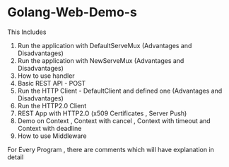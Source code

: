 # Golang-Web-Demo-s

This Includes

1. Run the application with DefaultServeMux (Advantages and Disadvantages)
2. Run the application with NewServeMux (Advantages and Disadvantages)
3. How to use handler
4. Basic REST API - POST
5. Run the HTTP Client - DefaultClient  and defined one (Advantages and Disadvantages)
6. Run the HTTP2.0 Client 
7. REST App with HTTP2.O (x509 Certificates , Server Push)
8. Demo on Context , Context with cancel , Context with timeout and Context with deadline
9. How to use Middleware

For Every Program , there are comments which will have explanation in detail
